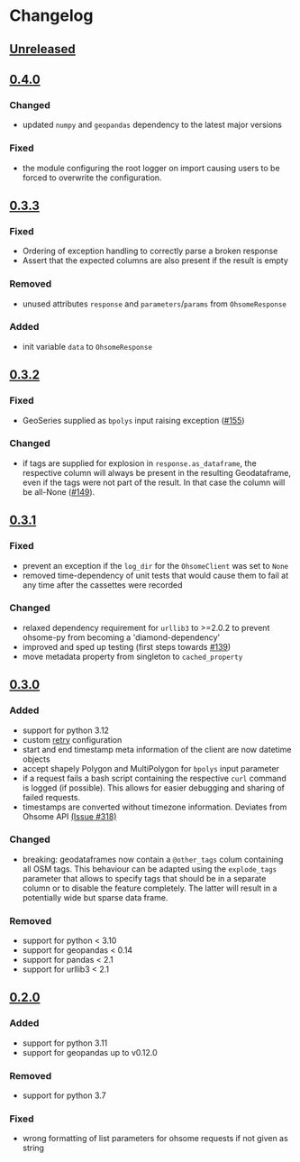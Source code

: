 # Changelog

## [Unreleased](https://github.com/GIScience/ohsome-py/compare/v0.3.3..master)

## [0.4.0](https://github.com/GIScience/ohsome-py/releases/tag/v0.4.0)

### Changed

- updated `numpy` and `geopandas` dependency to the latest major versions

### Fixed

- the module configuring the root logger on import causing users to be forced to overwrite the configuration.

## [0.3.3](https://github.com/GIScience/ohsome-py/releases/tag/v0.3.3)

### Fixed

- Ordering of exception handling to correctly parse a broken response
- Assert that the expected columns are also present if the result is empty

### Removed

- unused attributes `response` and `parameters`/`params` from `OhsomeResponse`

### Added

- init variable `data` to `OhsomeResponse`

## [0.3.2](https://github.com/GIScience/ohsome-py/releases/tag/v0.3.2)

### Fixed

- GeoSeries supplied as `bpolys` input raising exception ([#155](https://github.com/GIScience/ohsome-py/issues/155))

### Changed

- if tags are supplied for explosion in `response.as_dataframe`, the respective column will always be present in the resulting Geodataframe, even if the tags were not part of the result. In that case the column will be all-None ([#149](https://github.com/GIScience/ohsome-py/issues/149)).


## [0.3.1](https://github.com/GIScience/ohsome-py/releases/tag/v0.3.1)

### Fixed

 - prevent an exception if the `log_dir` for the `OhsomeClient` was set to `None`
 - removed time-dependency of unit tests that would cause them to fail at any time after the cassettes were recorded

### Changed

 - relaxed dependency requirement for `urllib3` to >=2.0.2 to prevent ohsome-py from becoming a 'diamond-dependency'
 - improved and sped up testing (first steps towards [#139](https://github.com/GIScience/ohsome-py/issues/139))
 - move metadata property from singleton to `cached_property`

## [0.3.0](https://github.com/GIScience/ohsome-py/releases/tag/v0.3.0)

### Added

 - support for python 3.12
 - custom [retry](https://urllib3.readthedocs.io/en/latest/reference/urllib3.util.html#urllib3.util.Retry) configuration
 - start and end timestamp meta information of the client are now datetime objects
 - accept shapely Polygon and MultiPolygon for `bpolys` input parameter
 - if a request fails a bash script containing the respective `curl` command is logged (if possible). This allows for easier debugging and sharing of failed requests.
 - timestamps are converted without timezone information. Deviates from Ohsome API [(Issue #318)](https://github.com/GIScience/ohsome-api/issues/318)

### Changed

 - breaking: geodataframes now contain a `@other_tags` colum containing all OSM tags. This behaviour can be adapted using the `explode_tags` parameter that allows to specify tags that should be in a separate column or to disable the feature completely. The latter will result in a potentially wide but sparse data frame.

### Removed

 - support for python < 3.10
 - support for geopandas < 0.14
 - support for pandas < 2.1
 - support for urllib3 < 2.1

## [0.2.0](https://github.com/GIScience/ohsome-py/releases/tag/v0.2.0)

### Added

 - support for python 3.11
 - support for geopandas up to v0.12.0

### Removed

 - support for python 3.7

### Fixed

 - wrong formatting of list parameters for ohsome requests if not given as string
